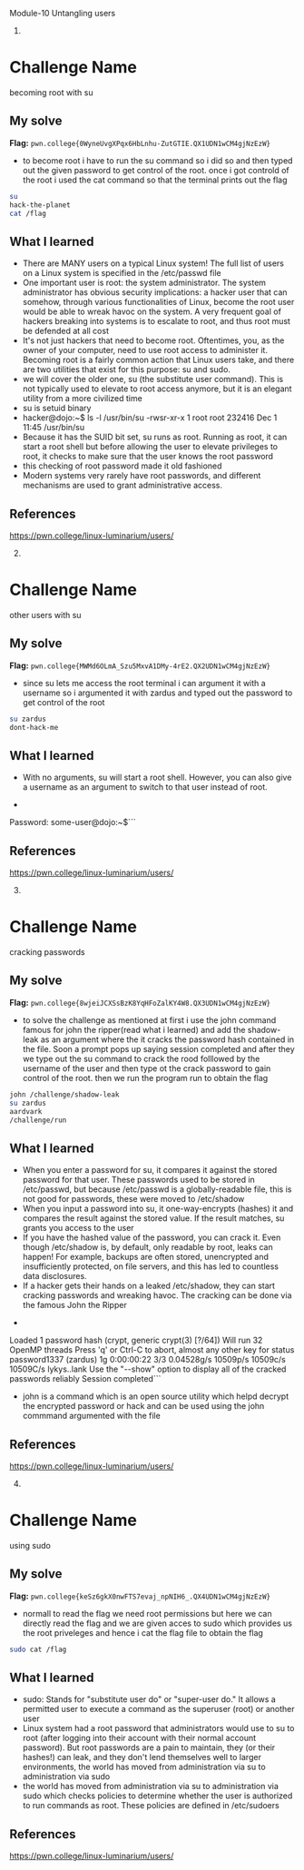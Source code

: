 Module-10
Untangling users


1.
# Challenge Name
becoming root with su

## My solve
**Flag:** `pwn.college{0WyneUvgXPqx6HbLnhu-ZutGTIE.QX1UDN1wCM4gjNzEzW}`

- to become root i have to run the su command so i did so and then typed out the given password to get control of the root. once i got controld of the root i used the cat command so that the terminal prints out the flag

```bash
su
hack-the-planet
cat /flag
```

## What I learned
- There are MANY users on a typical Linux system! The full list of users on a Linux system is specified in the /etc/passwd file
- One important user is root: the system administrator. The system administrator has obvious security implications: a hacker user that can somehow, through various functionalities of Linux, become the root user would be able to wreak havoc on the system. A very frequent goal of hackers breaking into systems is to escalate to root, and thus root must be defended at all cost
- It's not just hackers that need to become root. Oftentimes, you, as the owner of your computer, need to use root access to administer it. Becoming root is a fairly common action that Linux users take, and there are two utilities that exist for this purpose: su and sudo.
- we will cover the older one, su (the substitute user command). This is not typically used to elevate to root access anymore, but it is an elegant utility from a more civilized time
- su is setuid binary
- hacker@dojo:~$ ls -l /usr/bin/su
-rwsr-xr-x 1 root root 232416 Dec 1 11:45 /usr/bin/su
- Because it has the SUID bit set, su runs as root. Running as root, it can start a root shell but before allowing the user to elevate privileges to root, it checks to make sure that the user knows the root password
- this checking of root password made it old fashioned
- Modern systems very rarely have root passwords, and different mechanisms are used to grant administrative access.
## References 
https://pwn.college/linux-luminarium/users/


2.
# Challenge Name
other users with su

## My solve
**Flag:** `pwn.college{MWMd6OLmA_Szu5MxvA1DMy-4rE2.QX2UDN1wCM4gjNzEzW}`

- since su lets me access the root terminal i can argument it with a username so i argumented it with zardus and typed out the password to get control of the root

```bash
su zardus
dont-hack-me
```

## What I learned
- With no arguments, su will start a root shell. However, you can also give a username as an argument to switch to that user instead of root.
- ```hacker@dojo:~$ su some-user
Password:
some-user@dojo:~$```

## References 
https://pwn.college/linux-luminarium/users/


3.
# Challenge Name
cracking passwords

## My solve
**Flag:** `pwn.college{8wjeiJCXSsBzK8YqHFoZalKY4W8.QX3UDN1wCM4gjNzEzW}`

- to solve the challenge as mentioned at first i use the john command famous for john the ripper(read what i learned) and add the shadow-leak as an argument where the it cracks the password hash contained in the file. Soon a prompt pops up saying session completed and after they we type out the su command to crack the rood folllowed by the username of the user and then type ot the crack password to gain control of the root. then we run the program run to obtain the flag

```bash
john /challenge/shadow-leak
su zardus
aardvark
/challenge/run
```

## What I learned
- When you enter a password for su, it compares it against the stored password for that user. These passwords used to be stored in /etc/passwd, but because /etc/passwd is a globally-readable file, this is not good for passwords, these were moved to /etc/shadow
- When you input a password into su, it one-way-encrypts (hashes) it and compares the result against the stored value. If the result matches, su grants you access to the user
- If you have the hashed value of the password, you can crack it. Even though /etc/shadow is, by default, only readable by root, leaks can happen! For example, backups are often stored, unencrypted and insufficiently protected, on file servers, and this has led to countless data disclosures.
- If a hacker gets their hands on a leaked /etc/shadow, they can start cracking passwords and wreaking havoc. The cracking can be done via the famous John the Ripper
- ```hacker@dojo:~$ john ./my-leaked-shadow-file
Loaded 1 password hash (crypt, generic crypt(3) [?/64])
Will run 32 OpenMP threads
Press 'q' or Ctrl-C to abort, almost any other key for status
password1337      (zardus)
1g 0:00:00:22 3/3 0.04528g/s 10509p/s 10509c/s 10509C/s lykys..lank
Use the "--show" option to display all of the cracked passwords reliably
Session completed```

- john is a command which is an open source utility which helpd decrypt the encrypted password or hack and can be used using the john commmand argumented with the file
## References 
https://pwn.college/linux-luminarium/users/


4.
# Challenge Name
using sudo

## My solve
**Flag:** `pwn.college{keSz6gkX0nwFTS7evaj_npNIH6_.QX4UDN1wCM4gjNzEzW}`

- normall to read the flag we need root permissions but here we can directly read the flag and we are given acces to sudo which provides us the root priveleges and hence i cat the flag file to obtain the flag
```bash
sudo cat /flag
```

## What I learned
- sudo: Stands for "substitute user do" or "super-user do." It allows a permitted user to execute a command as the superuser (root) or another user
- Linux system had a root password that administrators would use to su to root (after logging into their account with their normal account password). But root passwords are a pain to maintain, they (or their hashes!) can leak, and they don't lend themselves well to larger environments, the world has moved from administration via su to administration via sudo 
- the world has moved from administration via su to administration via sudo which checks policies to determine whether the user is authorized to run commands as root. These policies are defined in /etc/sudoers

## References 
https://pwn.college/linux-luminarium/users/